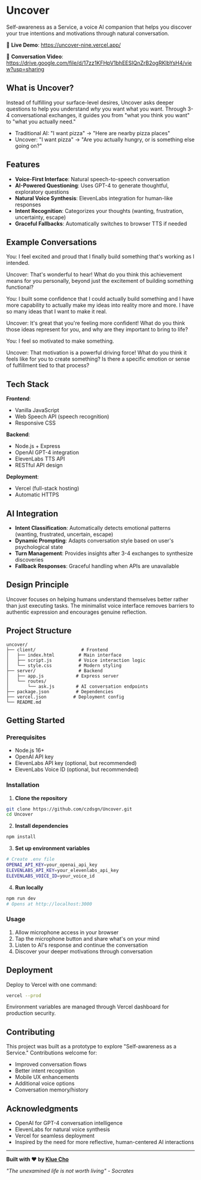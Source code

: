 # Uncover

Self-awareness as a Service, a voice AI companion that helps you discover your true intentions and motivations through natural conversation.

🔗 **Live Demo**: https://uncover-nine.vercel.app/

💬 **Conversation Video**: https://drive.google.com/file/d/17zz1KFHpV1bhEESIQnZrB2ogRKlbYsH4/view?usp=sharing

## What is Uncover?

Instead of fulfilling your surface-level desires, Uncover asks deeper questions to help you understand *why* you want what you want. Through 3-4 conversational exchanges, it guides you from "what you think you want" to "what you actually need."

- Traditional AI: "I want pizza" → "Here are nearby pizza places"  
- Uncover: "I want pizza" → "Are you actually hungry, or is something else going on?"

## Features

- **Voice-First Interface**: Natural speech-to-speech conversation
- **AI-Powered Questioning**: Uses GPT-4 to generate thoughtful, exploratory questions
- **Natural Voice Synthesis**: ElevenLabs integration for human-like responses
- **Intent Recognition**: Categorizes your thoughts (wanting, frustration, uncertainty, escape)
- **Graceful Fallbacks**: Automatically switches to browser TTS if needed

## Example Conversations

You: I feel excited and proud that I finally build something that's working as I intended.

Uncover: That's wonderful to hear! What do you think this achievement means for you personally, beyond just the excitement of building something functional?

You: I built some confidence that I could actually build something and I have more capability to actually make my ideas into reality more and more. I have so many ideas that I want to make it real.

Uncover: It's great that you're feeling more confident! What do you think those ideas represent for you, and why are they important to bring to life?

You: I feel so motivated to make something.

Uncover: That motivation is a powerful driving force! What do you think it feels like for you to create something? Is there a specific emotion or sense of fulfillment tied to that process?

## Tech Stack

**Frontend**:
- Vanilla JavaScript
- Web Speech API (speech recognition)
- Responsive CSS

**Backend**:
- Node.js + Express
- OpenAI GPT-4 integration
- ElevenLabs TTS API
- RESTful API design

**Deployment**:
- Vercel (full-stack hosting)
- Automatic HTTPS

## AI Integration

- **Intent Classification**: Automatically detects emotional patterns (wanting, frustrated, uncertain, escape)
- **Dynamic Prompting**: Adapts conversation style based on user's psychological state
- **Turn Management**: Provides insights after 3-4 exchanges to synthesize discoveries
- **Fallback Responses**: Graceful handling when APIs are unavailable

## Design Principle

Uncover focuses on helping humans understand themselves better rather than just executing tasks. The minimalist voice interface removes barriers to authentic expression and encourages genuine reflection.

## Project Structure

```
uncover/
├── client/                 # Frontend
│   ├── index.html         # Main interface
│   ├── script.js          # Voice interaction logic
│   └── style.css          # Modern styling
├── server/                # Backend
│   ├── app.js            # Express server
│   └── routes/
│       └── ask.js        # AI conversation endpoints
├── package.json          # Dependencies
├── vercel.json          # Deployment config
└── README.md
```

## Getting Started

### Prerequisites
- Node.js 16+
- OpenAI API key
- ElevenLabs API key (optional, but recommended)
- ElevenLabs Voice ID (optional, but recommended)

### Installation

1. **Clone the repository**
```bash
git clone https://github.com/czdsgn/Uncover.git
cd Uncover
```

2. **Install dependencies**
```bash
npm install
```

3. **Set up environment variables**
```bash
# Create .env file
OPENAI_API_KEY=your_openai_api_key
ELEVENLABS_API_KEY=your_elevenlabs_api_key
ELEVENLABS_VOICE_ID=your_voice_id
```

4. **Run locally**
```bash
npm run dev
# Opens at http://localhost:3000
```

### Usage

1. Allow microphone access in your browser
2. Tap the microphone button and share what's on your mind
3. Listen to AI's response and continue the conversation
4. Discover your deeper motivations through conversation

## Deployment

Deploy to Vercel with one command:

```bash
vercel --prod
```

Environment variables are managed through Vercel dashboard for production security.

## Contributing

This project was built as a prototype to explore "Self-awareness as a Service." Contributions welcome for:

- Improved conversation flows
- Better intent recognition
- Mobile UX enhancements
- Additional voice options
- Conversation memory/history

## Acknowledgments

- OpenAI for GPT-4 conversation intelligence
- ElevenLabs for natural voice synthesis
- Vercel for seamless deployment
- Inspired by the need for more reflective, human-centered AI interactions

---

**Built with ❤️ by [Klue Cho](https://github.com/czdsgn)**

*"The unexamined life is not worth living" - Socrates*
